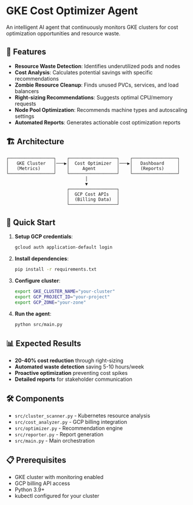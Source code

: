# GKE Cost Optimizer Agent

An intelligent AI agent that continuously monitors GKE clusters for cost optimization opportunities and resource waste.

## 🎯 Features

- **Resource Waste Detection**: Identifies underutilized pods and nodes
- **Cost Analysis**: Calculates potential savings with specific recommendations
- **Zombie Resource Cleanup**: Finds unused PVCs, services, and load balancers
- **Right-sizing Recommendations**: Suggests optimal CPU/memory requests
- **Node Pool Optimization**: Recommends machine types and autoscaling settings
- **Automated Reports**: Generates actionable cost optimization reports

## 🏗️ Architecture

```
┌─────────────────┐    ┌──────────────────┐    ┌─────────────────┐
│   GKE Cluster   │───▶│  Cost Optimizer  │───▶│   Dashboard     │
│   (Metrics)     │    │     Agent        │    │   (Reports)     │
└─────────────────┘    └──────────────────┘    └─────────────────┘
                              │
                              ▼
                       ┌──────────────────┐
                       │  GCP Cost APIs   │
                       │  (Billing Data)  │
                       └──────────────────┘
```

## 🚀 Quick Start

1. **Setup GCP credentials**:
   ```bash
   gcloud auth application-default login
   ```

2. **Install dependencies**:
   ```bash
   pip install -r requirements.txt
   ```

3. **Configure cluster**:
   ```bash
   export GKE_CLUSTER_NAME="your-cluster"
   export GCP_PROJECT_ID="your-project"
   export GCP_ZONE="your-zone"
   ```

4. **Run the agent**:
   ```bash
   python src/main.py
   ```

## 📊 Expected Results

- **20-40% cost reduction** through right-sizing
- **Automated waste detection** saving 5-10 hours/week
- **Proactive optimization** preventing cost spikes
- **Detailed reports** for stakeholder communication

## 🛠️ Components

- `src/cluster_scanner.py` - Kubernetes resource analysis
- `src/cost_analyzer.py` - GCP billing integration
- `src/optimizer.py` - Recommendation engine
- `src/reporter.py` - Report generation
- `src/main.py` - Main orchestration

## 📋 Prerequisites

- GKE cluster with monitoring enabled
- GCP billing API access
- Python 3.9+
- kubectl configured for your cluster